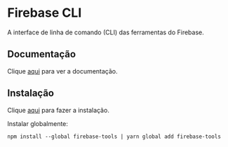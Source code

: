 # Firebase CLI

A interface de linha de comando (CLI) das ferramentas do Firebase.

## Documentação

Clique [aqui](https://github.com/firebase/firebase-tools) para ver a documentação.

## Instalação

Clique [aqui](https://www.npmjs.com/package/firebase-tools) para fazer a instalação.

Instalar globalmente:

```
npm install --global firebase-tools | yarn global add firebase-tools
```
